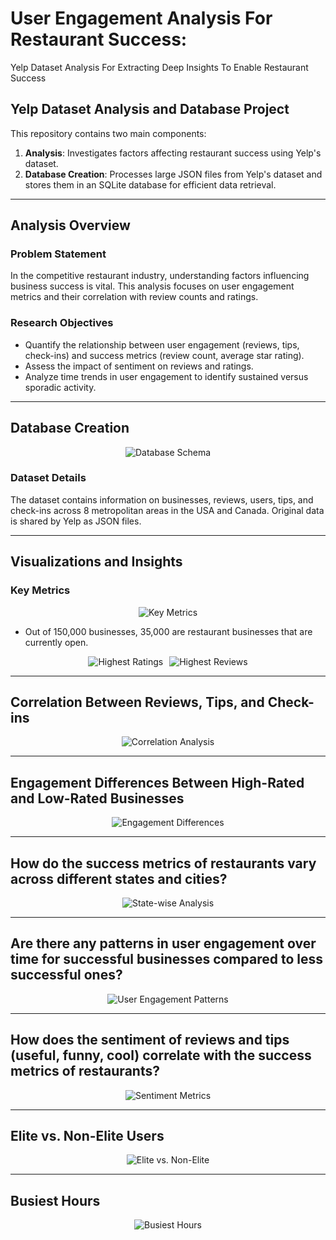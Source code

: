 # User Engagement Analysis For Restaurant Success:
Yelp Dataset Analysis For Extracting Deep Insights To Enable Restaurant Success

## Yelp Dataset Analysis and Database Project

This repository contains two main components:
1. **Analysis**: Investigates factors affecting restaurant success using Yelp's dataset.
2. **Database Creation**: Processes large JSON files from Yelp's dataset and stores them in an SQLite database for efficient data retrieval.

---

## **Analysis Overview**

### **Problem Statement**
In the competitive restaurant industry, understanding factors influencing business success is vital. This analysis focuses on user engagement metrics and their correlation with review counts and ratings.

### **Research Objectives**
- Quantify the relationship between user engagement (reviews, tips, check-ins) and success metrics (review count, average star rating).
- Assess the impact of sentiment on reviews and ratings.
- Analyze time trends in user engagement to identify sustained versus sporadic activity.

---

## **Database Creation**
<div style="text-align: center;">
  <img src="img/restaurant_database.png" alt="Database Schema" style="max-width: 100%; height: auto;">
</div>

### **Dataset Details**
The dataset contains information on businesses, reviews, users, tips, and check-ins across 8 metropolitan areas in the USA and Canada. Original data is shared by Yelp as JSON files.

---

## **Visualizations and Insights**

### Key Metrics
<div style="text-align: center;">
  <img src="img/Analysis_and_findings.png" alt="Key Metrics" style="max-width: 100%; height: auto;">
</div>

- Out of 150,000 businesses, 35,000 are restaurant businesses that are currently open.

<div style="display: flex; flex-wrap: wrap; gap: 10px; justify-content: center;">
  <img src="img/highestrating.png" alt="Highest Ratings" style="max-width: 45%; height: auto;">
  <img src="img/highesreview.png" alt="Highest Reviews" style="max-width: 45%; height: auto;">
</div>

---

## Correlation Between Reviews, Tips, and Check-ins
<div style="text-align: center;">
  <img src="img/correlation_reveiw_checkin.png" alt="Correlation Analysis" style="max-width: 100%; height: auto;">
</div>

---

## Engagement Differences Between High-Rated and Low-Rated Businesses
<div style="text-align: center;">
  <img src="img/difference.png" alt="Engagement Differences" style="max-width: 100%; height: auto;">
</div>

---

## How do the success metrics of restaurants vary across different states and cities?
<div style="text-align: center;">
  <img src="img/across_states.png" alt="State-wise Analysis" style="max-width: 100%; height: auto;">
</div>

---

## Are there any patterns in user engagement over time for successful businesses compared to less successful ones?
<div style="text-align: center;">
  <img src="img/patternsuserengagement.png" alt="User Engagement Patterns" style="max-width: 100%; height: auto;">
</div>

---

## How does the sentiment of reviews and tips (useful, funny, cool) correlate with the success metrics of restaurants?
<div style="text-align: center;">
  <img src="img/successmetrics.png" alt="Sentiment Metrics" style="max-width: 100%; height: auto;">
</div>

---

## Elite vs. Non-Elite Users
<div style="text-align: center;">
  <img src="img/piechart.png" alt="Elite vs. Non-Elite" style="max-width: 100%; height: auto;">
</div>

---

## Busiest Hours
<div style="text-align: center;">
  <img src="img/busiesthours.png" alt="Busiest Hours" style="max-width: 100%; height: auto;">
</div>
